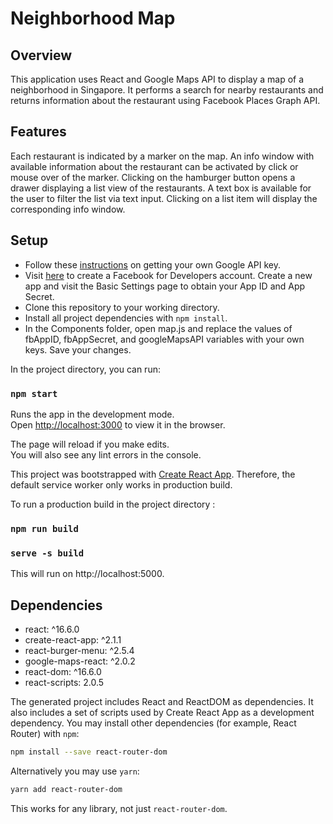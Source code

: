 # Neighborhood Map

## Overview

This application uses React and Google Maps API to display a map of a neighborhood in
Singapore. It performs a search for nearby restaurants and returns information
about the restaurant using Facebook Places Graph API.

## Features

Each restaurant is indicated by a marker on the map. An info window with
available information about the restaurant can be activated by click or mouse
over of the marker. Clicking on the hamburger button opens a drawer displaying a
list view of the restaurants. A text box is available for the user to filter the
list via text input. Clicking on a list item will display the corresponding
info window.

## Setup

* Follow these [instructions](https://developers.google.com/maps/documentation/javascript/get-api-key) on getting your own Google API key.
* Visit [here](https://developers.facebook.com/) to create a Facebook for Developers account. Create a new
app and visit the Basic Settings page to obtain your App ID and App Secret.
* Clone this repository to your working directory.
* Install all project dependencies with `npm install`.
* In the Components folder, open map.js and replace the values of fbAppID, fbAppSecret, and googleMapsAPI
variables with your own keys. Save your changes.

In the project directory, you can run:

### `npm start`

Runs the app in the development mode.<br>
Open [http://localhost:3000](http://localhost:3000) to view it in the browser.

The page will reload if you make edits.<br>
You will also see any lint errors in the console.

This project was bootstrapped with [Create React App](https://github.com/facebook/create-react-app).
Therefore, the default service worker only works in production build.

To run a production build in the project directory :

### `npm run build`
### `serve -s build`

This will run on http://localhost:5000.

## Dependencies

* react: ^16.6.0
* create-react-app: ^2.1.1
* react-burger-menu: ^2.5.4
* google-maps-react: ^2.0.2
* react-dom: ^16.6.0
* react-scripts: 2.0.5

The generated project includes React and ReactDOM as dependencies. It also includes a set of scripts used by Create React App as a development dependency. You may install other dependencies (for example, React Router) with `npm`:

```sh
npm install --save react-router-dom
```

Alternatively you may use `yarn`:

```sh
yarn add react-router-dom
```

This works for any library, not just `react-router-dom`.
